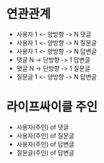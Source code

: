 # 연관관계
- 사용자 1 <- 양방향 -> N 댓글
- 사용자 1 <- 양방향 -> N 질문글
- 사용자 1 <- 양방향 -> N 답변글
- 댓글 N -> 단방향 -> 1 답변글
- 댓글 N -> 단방향 -> 1 질문글
- 질문글 1 <- 양방향 -> N 답변글

# 라이프싸이클 주인
- 사용자(주인) of 댓글
- 사용자(주인) of 질문글
- 사용자(주인) of 답변글
- 질문글(주인) of 답변글